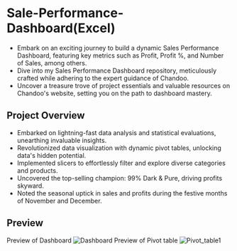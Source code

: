 # Sale-Performance-Dashboard(Excel)
* Embark on an exciting journey to build a dynamic Sales Performance Dashboard, featuring key metrics such as Profit, Profit %, and Number of Sales, among others.
* Dive into my Sales Performance Dashboard repository, meticulously crafted while adhering to the expert guidance of Chandoo.
* Uncover a treasure trove of project essentials and valuable resources on Chandoo's website, setting you on the path to dashboard mastery.
## Project Overview
* Embarked on lightning-fast data analysis and statistical evaluations, unearthing invaluable insights.
* Revolutionized data visualization with dynamic pivot tables, unlocking data's hidden potential.
* Implemented slicers to effortlessly filter and explore diverse categories and products.
* Uncovered the top-selling champion: 99% Dark & Pure, driving profits skyward.
* Noted the seasonal uptick in sales and profits during the festive months of November and December.
## Preview
Preview of Dashboard
![Dashboard](https://github.com/kaizermm/Sale-Performance-Dashboard-Excel-/blob/main/Images/Screenshot%202023-10-31%20235122.png?raw=true)
Preview of Pivot table
![Pivot_table1]()
  

